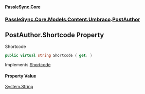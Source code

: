 #### [PassleSync.Core](index.md 'index')
### [PassleSync.Core.Models.Content.Umbraco](PassleSync.Core.Models.Content.Umbraco.md 'PassleSync.Core.Models.Content.Umbraco').[PostAuthor](PassleSync.Core.Models.Content.Umbraco.PostAuthor.md 'PassleSync.Core.Models.Content.Umbraco.PostAuthor')

## PostAuthor.Shortcode Property

Shortcode

```csharp
public virtual string Shortcode { get; }
```

Implements [Shortcode](https://docs.microsoft.com/en-us/dotnet/api/PassleSync.Core.API.Models.IBasicAuthorDetails.Shortcode 'PassleSync.Core.API.Models.IBasicAuthorDetails.Shortcode')

#### Property Value
[System.String](https://docs.microsoft.com/en-us/dotnet/api/System.String 'System.String')